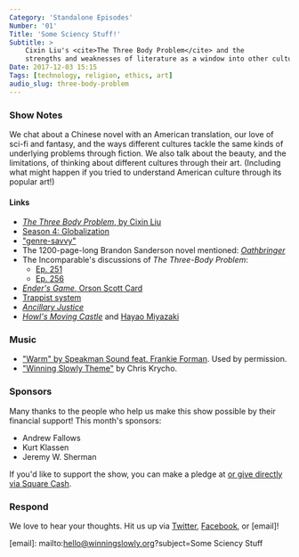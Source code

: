 ```yaml
---
Category: 'Standalone Episodes'
Number: '01'
Title: 'Some Sciency Stuff!'
Subtitle: >
    Cixin Liu's <cite>The Three Body Problem</cite> and the
    strengths and weaknesses of literature as a window into other cultures.
Date: 2017-12-03 15:15
Tags: [technology, religion, ethics, art]
audio_slug: three-body-problem
---
```


### Show Notes

We chat about a Chinese novel with an American translation, our love of sci-fi and fantasy, and the ways different cultures tackle the same kinds of underlying problems through fiction. We also talk about the beauty, and the limitations, of thinking about different cultures through their art. (Including what might happen if you tried to understand American culture through its popular art!)

#### Links

* [_The Three Body Problem_, by Cixin Liu](https://www.alibris.com/The-Three-Body-Problem-Cixin-Liu/book/30154746)
* [Season 4: Globalization](http://www.winningslowly.org/season-4.html)
* ["genre-savvy"](http://tvtropes.org/pmwiki/pmwiki.php/Main/GenreSavvy)
* The 1200-page-long Brandon Sanderson novel mentioned: [_Oathbringer_](https://www.alibris.com/Oathbringer-Book-Three-of-the-Stormlight-Archive-Brandon-Sanderson/book/38608681)
* The Incomparable's discussions of _The Three-Body Problem_:
  * [Ep. 251](https://www.theincomparable.com/theincomparable/251/#t=29:55)
  * [Ep. 256](https://www.theincomparable.com/theincomparable/256/#t=50:17)
* [_Ender's Game_, Orson Scott Card](https://www.alibris.com/Enders-Game-Orson-Scott-Card/book/2043006)
* [Trappist system](http://www.trappist.one)
* [_Ancillary Justice_](https://www.alibris.com/Ancillary-Justice-Ann-Leckie/book/24548541)
* [_Howl's Moving Castle_](https://en.wikipedia.org/wiki/Howl%27s_Moving_Castle_%28film%29) and [Hayao Miyazaki](https://en.wikipedia.org/wiki/Hayao_Miyazaki)

### Music

* ["Warm" by Speakman Sound feat. Frankie Forman](https://speakmansound.bandcamp.com/album/warm-ep). Used by permission.
* ["Winning Slowly Theme"](https://soundcloud.com/chriskrycho/winning-slowly) by Chris Krycho.

### Sponsors

Many thanks to the people who help us make this show possible by their financial support! This month's sponsors:

* Andrew Fallows
* Kurt Klassen
* Jeremy W. Sherman

If you'd like to support the show, you can make a pledge at <a href='https://www.patreon.com/winningslowly' rel='payment'> or give directly via [Square Cash].

[square cash]: https://cash.me/$winningslowly

### Respond

We love to hear your thoughts. Hit us up via [Twitter], [Facebook], or [email]!

[twitter]: //www.twitter.com/winningslowly
[facebook]: //www.facebook.com/winningslowlypodcast

[email]: mailto:hello@winningslowly.org?subject=Some Sciency Stuff
